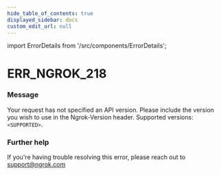 ```yaml
---
hide_table_of_contents: true
displayed_sidebar: docs
custom_edit_url: null
---
```


import ErrorDetails from '/src/components/ErrorDetails';

# ERR_NGROK_218

### Message
Your request has not specified an API version. Please include the version you wish to use in the Ngrok-Version header. Supported versions: `<SUPPORTED>`.

### Further help
If you're having trouble resolving this error, please reach out to [support@ngrok.com](mailto:support@ngrok.com?subject=Help%20with%20ERR_NGROK_218)

<ErrorDetails error='err_ngrok_218' />
